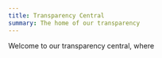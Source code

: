 ```yaml
---
title: Transparency Central
summary: The home of our transparency
---
```


Welcome to our transparency central, where 